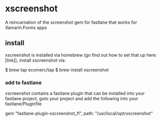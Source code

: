# xscreenshot
A reincarnation of the screenshot gem for fastlane that works for Xamarin.Forms apps


## install

xscreenshot is installed via homebrew (go find out how to set that up here: [link]), install xscreenshot via:

$ brew tap ecomerc/tap 
$ brew install xscreenshot


### add to fastlane

xscreenshot contains a fastlane plugin that can be installed into your fastlane project, goto your project and add the following into your fastlane/Pluginfile

gem "fastlane-plugin-xscreenshot_fl", path: "/usr/local/opt/xscreenshot"